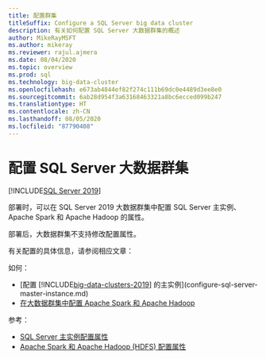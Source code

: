 ```yaml
---
title: 配置群集
titleSuffix: Configure a SQL Server big data cluster
description: 有关如何配置 SQL Server 大数据群集的概述
author: MikeRayMSFT
ms.author: mikeray
ms.reviewer: rajul.ajmera
ms.date: 08/04/2020
ms.topic: overview
ms.prod: sql
ms.technology: big-data-cluster
ms.openlocfilehash: e673ab4844ef82f274c111b69dc0e4489d3ee8e0
ms.sourcegitcommit: 6ab28d954f3a63168463321a8bc6ecced099b247
ms.translationtype: HT
ms.contentlocale: zh-CN
ms.lasthandoff: 08/05/2020
ms.locfileid: "87790408"
---
```

# <a name="configure-a-sql-server-big-data-cluster"></a>配置 SQL Server 大数据群集

[!INCLUDE[SQL Server 2019](../includes/applies-to-version/sqlserver2019.md)]

部署时，可以在 SQL Server 2019 大数据群集中配置 SQL Server 主实例、Apache Spark 和 Apache Hadoop 的属性。

部署后，大数据群集不支持修改配置属性。

有关配置的具体信息，请参阅相应文章：

如何： 
- [配置 [!INCLUDE[big-data-clusters-2019](../includes/ssbigdataclusters-ss-nover.md)] 的主实例](configure-sql-server-master-instance.md)
- [在大数据群集中配置 Apache Spark 和 Apache Hadoop](configure-spark-hdfs.md)

参考： 
- [SQL Server 主实例配置属性](reference-config-master-instance.md)
- [Apache Spark 和 Apache Hadoop (HDFS) 配置属性](reference-config-spark-hadoop.md)
